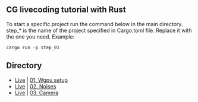 ## CG livecoding tutorial with Rust

To start a specific project run the command below in the main directory.  
step_* is the name of the project specified in Cargo.toml file. Replace it with the one you need.
Example: 
```
cargo run -p step_01
```

## Directory
- [Live][Live 01] | [01. Wgpu setup][Step 01]
- [Live][Live 02] | [02. Noises][Step 02] 
- [Live][Live 03] | [03. Camera][Step 03] 

[Step 01]: 01_wgpu_setup
[Step 02]: 02_noises
[Step 03]: 03_camera

[Live 01]: https://www.youtube.com/watch?v=ViZR4N6dqPQ
[Live 02]: https://www.youtube.com/watch?v=51aQNFkl6I0
[Live 03]: https://www.youtube.com/watch?v=zL8Q0ij6LzM